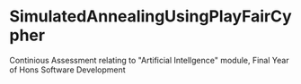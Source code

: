 # SimulatedAnnealingUsingPlayFairCypher
Continious Assessment relating to "Artificial Intellgence" module, Final Year of Hons Software Development
